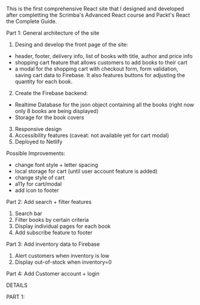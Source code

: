 
This is the first comprehensive React site that I designed and developed after completting the Scrimba's Advanced React course and Packt's React the Complete Guide.

Part 1: General architecture of the site
1. Desing and develop the front page of the site:
- header, footer, delivery info, list of books with title, author and price info
- shopping cart feature that allows customers to add books to their cart
- a modal for the shopping cart with checkout form, form validation, saving cart data to Firebase. It also 
features buttons for adjusting the quantity for each book. 
2. Create the Firebase backend:
- Realtime Database for the json object containing all the books (right now only 8 books are being displayed)
- Storage for the book covers
3. Responsive design
4. Accessibility features (caveat: not available yet for cart modal)
5. Deployed to Netlify

Possible Improvements:
- change font style + letter spacing
- local storage for cart (until user account feature is added)
- change style of cart
- a11y for cart/modal
- add icon to footer


Part 2: Add search + filter features
1. Search bar
2. Filter books by certain criteria
3. Display individual pages for each book 
4. Add subscribe feature to footer


Part 3: Add inventory data to Firebase
1. Alert customers when inventory is low
2. Display out-of-stock when inventory=0

Part 4: Add Customer account + login

DETAILS

PART 1: 


